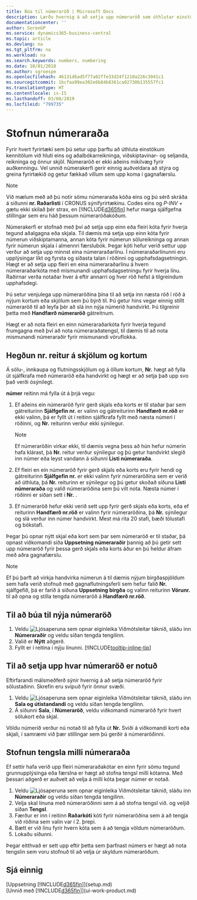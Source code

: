 ```yaml
---
title: Búa til númeraröð | Microsoft Docs
description: Lærðu hvernig á að setja upp númeraröð sem úthlutar einstökum auðkenniskóðum til reikninga og skjala í Business Central.
documentationcenter: ''
author: SorenGP
ms.service: dynamics365-business-central
ms.topic: article
ms.devlang: na
ms.tgt_pltfrm: na
ms.workload: na
ms.search.keywords: numbers, numbering
ms.date: 10/01/2018
ms.author: sgroespe
ms.openlocfilehash: 46131d6ad5f77a02ffe33d24f1210a226c3041c1
ms.sourcegitcommit: 1bcfaa99ea302e6b84b8361ca02730b135557fc1
ms.translationtype: HT
ms.contentlocale: is-IS
ms.lasthandoff: 03/08/2019
ms.locfileid: "799735"
---
```

# <a name="create-number-series"></a>Stofnun númeraraða
Fyrir hvert fyrirtæki sem þú setur upp þarftu að úthluta einstökum kennitölum við hluti eins og aðalbókarreikninga, viðskiptavinar- og seljanda, reikninga og önnur skjöl. Númeraröð er ekki aðeins mikilvæg fyrir auðkenningu. Vel unnið númerakerfi gerir einnig auðveldara að stýra og greina fyrirtækið og getur fækkað villum sem upp koma í gagnafærslu.

> [!NOTE]  
>   Við mælum með að þú notir sömu númeraraða kóða eins og þú sérð skráða á síðunni **nr. Raðarlisti** í CRONUS sýnifyrirtækinu. Codes eins og *P-INV +* gætu ekki skilað þér strax, en [!INCLUDE[d365fin](includes/d365fin_md.md)] hefur marga sjálfgefna stillingar sem eru háð þessum númeraröðakóðum.

Númerakerfi er stofnað með því að setja upp einn eða fleiri kóta fyrir hverja tegund aðalgagna eða skjala. Til dæmis má setja upp einn kóta fyrir númerun viðskiptamanna, annan kóta fyrir númerun sölureikninga og annan fyrir númerun skjala í almennri færslubók. Þegar kóti hefur verið settur upp verður að setja upp minnst eina númeraraðarlínu. Í númeraraðarlínunni eru upplýsingar líkt og fyrsta og síðasta talan í röðinni og upphafsdagsetningin. Hægt er að setja upp fleiri en eina númeraraðarlínu á hvern númeraraðarkóta með mismunandi upphafsdagsetningu fyrir hverja línu. Raðirnar verða notaðar hver á eftir annarri og hver röð hefst á tilgreindum upphafsdegi.

Þú setur venjulega upp númeraröðina þína til að setja inn næsta röð í röð á nýjum kortum eða skjölum sem þú býrð til. Þú getur hins vegar einnig stillt númeraröð til að leyfa þér að slá inn nýja númerið handvirkt. Þú tilgreinir þetta með **Handfærð númeraröð** gátreitnum.

Hægt er að nota fleiri en einn númeraraðarkóta fyrir hverja tegund frumgagna með því að nota númeraraðatengsl, til dæmis til að nota mismunandi númeraraðir fyrir mismunandi vöruflokka.

## <a name="behavior-of-the-no-field-on-documents-and-cards"></a>Hegðun nr. reitur á skjölum og kortum
Á sölu-, innkaupa og flutningsskjölum og á öllum kortum, **Nr.** hægt að fylla út sjálfkrafa með númeraröð eða handvirkt og hægt er að setja það upp svo það verði ósýnilegt.

**númer** reitinn má fylla út á þrjá vegu:

1. Ef aðeins ein númeraröð fyrir gerð skjals eða korts er til staðar þar sem gátreiturinn **Sjálfgefin nr.** er valinn og gátreiturinn **Handfærð nr.röð** er ekki valinn, þá er fyllt út í reitinn sjálfkrafa fyllt með næsta númeri í röðinni, og **Nr.** reiturinn verður ekki sýnilegur.

    > [!NOTE]  
    > Ef númeraröðin virkar ekki, til dæmis vegna þess að hún hefur númerin hafa klárast, þá **Nr.** reitur verður sýnilegur og þú getur handvirkt slegið inn númer eða leyst vandann á síðunni **Listi númeraraða**.

2. Ef fleiri en ein númeraröð fyrir gerð skjals eða korts eru fyrir hendi og gátreiturinn **Sjálfgefin nr.** er ekki valinn fyrir númeraröðina sem er verið að úthluta, þá **Nr.** reiturinn er sýnilegur og þú getur skoðað síðuna **Listi númeraraða** og valið númeraröðina sem þú vilt nota. Næsta númer í röðinni er síðan sett í **Nr.** .

3. Ef númeraröð hefur ekki verið sett upp fyrir gerð skjals eða korts, eða ef reiturinn **Handfærð nr.röð** er valinn fyrir númeraröðina, þá **Nr.** sýnilegur og slá verður inn númer handvirkt. Mest má rita 20 stafi, bæði tölustafi og bókstafi.

Þegar þú opnar nýtt skjal eða kort sem þar sem númeraröð er til staðar, þá opnast viðkomandi síða **Uppsetning númeraraðir** þannig að þú getir sett upp númeraröð fyrir þessa gerð skjals eða korts áður en þú heldur áfram með aðra gagnafærslu.

> [!NOTE]  
> Ef þú þarft að virkja handvirka númerun á til dæmis nýjum birgðaspjöldum sem hafa verið stofnuð með gagnaflutningsferli sem hefur falið **Nr.** sjálfgefið, þá er farið á síðuna **Uppsetning birgða** og valinn reiturinn **Vörunr.** til að opna og stilla tengda númeraröð á **Handfærð nr.röð**.

## <a name="to-create-a-new-number-series"></a>Til að búa til nýja númeraröð
1. Veldu ![Ljósaperuna sem opnar eiginleika Viðmótsleitar](media/ui-search/search_small.png "Segðu mér hvað þú vilt gera") táknið, sláðu inn **Númeraraðir** og veldu síðan tengda tengilinn.
2. Valið er **Nýtt** aðgerð.
3. Fyllt er í reitina í nýju línunni. [!INCLUDE[tooltip-inline-tip](includes/tooltip-inline-tip_md.md)]

## <a name="to-set-up-where-a-number-series-is-used"></a>Til að setja upp hvar númeraröð er notuð
Eftirfarandi málsmeðferð sýnir hvernig á að setja númeraröð fyrir sölustaðinn. Skrefin eru svipuð fyrir önnur svæði.
1. Veldu ![Ljósaperuna sem opnar eiginleika Viðmótsleitar](media/ui-search/search_small.png "Segðu mér hvað þú vilt gera") táknið, sláðu inn **Sala og útistandandi** og veldu síðan tengda tengilinn.
2. Á síðunni **Sala**, í **Númeraröð**, veldu viðkomandi númeraröð fyrir hvert sölukort eða skjal.

Völdu númerið verður nú notað til að fylla út **Nr.** Sviði á viðkomandi korti eða skjali, í samræmi við þær stillingar sem þú gerðir á númeraröðinni.

## <a name="to-create-relationships-between-number-series"></a>Stofnun tengsla milli númeraraða
Ef settir hafa verið upp fleiri númeraraðakótar en einn fyrir sömu tegund grunnupplýsinga eða færslna er hægt að stofna tengsl milli kótanna. Með þessari aðgerð er auðvelt að velja á milli kóta þegar númer er notað.

1. Veldu ![Ljósaperuna sem opnar eiginleika Viðmótsleitar](media/ui-search/search_small.png "Segðu mér hvað þú vilt gera") táknið, sláðu inn **Númeraraðir** og veldu síðan tengda tengilinn.
2. Velja skal línuna með númeraröðinni sem á að stofna tengsl við. og veljið síðan **Tengsl**.
3. Færður er inn í reitinn **Raðarkóti** kóti fyrir númeraröðina sem á að tengja við röðina sem valin var í 2. þrepi.
4. Bætt er við línu fyrir hvern kóta sem á að tengja völdum númeraröðum.
5. Lokaðu síðunni.

Þegar eitthvað er sett upp eftir þetta sem þarfnast númers er hægt að nota tengslin sem voru stofnuð til að velja úr skyldum númeraröðum.

## <a name="see-also"></a>Sjá einnig
[Uppsetning [!INCLUDE[d365fin](includes/d365fin_md.md)]](setup.md)  
[Unnið með [!INCLUDE[d365fin](includes/d365fin_md.md)]](ui-work-product.md)  

